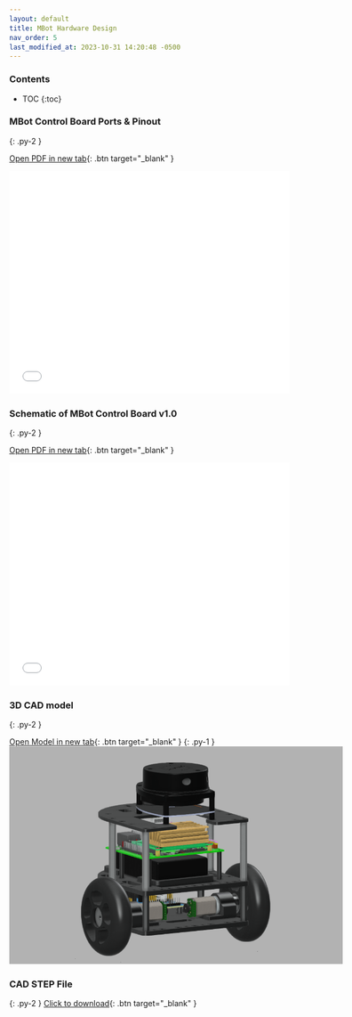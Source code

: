 ```yaml
---
layout: default
title: MBot Hardware Design
nav_order: 5
last_modified_at: 2023-10-31 14:20:48 -0500
---
```


### Contents
* TOC
{:toc}


### MBot Control Board Ports & Pinout 
{: .py-2 }

[Open PDF in new tab](/assets/pdfs/MBot_ControlBoard_Pinout.pdf){: .btn target="_blank" }

<iframe src="/assets/pdfs/MBot_ControlBoard_Pinout.pdf" style="width:100%; height:400px;" frameborder="0"></iframe>

### Schematic of MBot Control Board v1.0
{: .py-2 }

[Open PDF in new tab](/assets/pdfs/Schematic_MBotControlBoard_V1.0.pdf){: .btn target="_blank" }

<iframe src="/assets/pdfs/Schematic_MBotControlBoard_V1.0.pdf" style="width:100%; height:400px;" frameborder="0"></iframe>

### 3D CAD model 
{: .py-2 }

[Open Model in new tab](https://a360.co/3FDWpSI){: .btn target="_blank" }
{: .py-1 }
<a class="image-link" href="/assets/images/cad-model.png">
    <img src="/assets/images/cad-model.png" alt="" style="max-width:600px;"/>
</a>

### CAD STEP File
{: .py-2 }
[Click to download](https://drive.google.com/file/d/1D-Uv0bTrep5dP9hqFcUJzacKScKZ9SKs){: .btn target="_blank" }